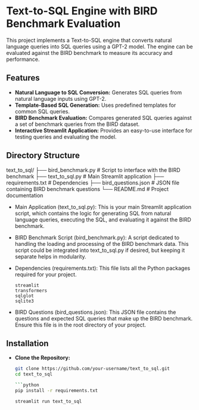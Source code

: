 # Text-to-SQL Engine with BIRD Benchmark Evaluation

This project implements a Text-to-SQL engine that converts natural language queries into SQL queries using a GPT-2 model. The engine can be evaluated against the BIRD benchmark to measure its accuracy and performance.

## Features

- **Natural Language to SQL Conversion:** Generates SQL queries from natural language inputs using GPT-2.
- **Template-Based SQL Generation:** Uses predefined templates for common SQL queries.
- **BIRD Benchmark Evaluation:** Compares generated SQL queries against a set of benchmark queries from the BIRD dataset.
- **Interactive Streamlit Application:** Provides an easy-to-use interface for testing queries and evaluating the model.

## Directory Structure

text_to_sql/
├── bird_benchmark.py         # Script to interface with the BIRD benchmark
├── text_to_sql.py            # Main Streamlit application
├── requirements.txt          # Dependencies
├── bird_questions.json       # JSON file containing BIRD benchmark questions
└── README.md                 # Project documentation

- Main Application (text_to_sql.py):
This is your main Streamlit application script, which contains the logic for generating SQL from natural language queries, executing the SQL, and evaluating it against the BIRD benchmark.

- BIRD Benchmark Script (bird_benchmark.py):
A script dedicated to handling the loading and processing of the BIRD benchmark data. This script could be integrated into text_to_sql.py if desired, but keeping it separate helps in modularity.

- Dependencies (requirements.txt):
This file lists all the Python packages required for your project.

      streamlit
      transformers
      sqlglot
      sqlite3

- BIRD Questions (bird_questions.json):
This JSON file contains the questions and expected SQL queries that make up the BIRD benchmark. Ensure this file is in the root directory of your project.


## Installation

- **Clone the Repository:**

   ```bash
   git clone https://github.com/your-username/text_to_sql.git
   cd text_to_sql

  ```python
  pip install -r requirements.txt
  ```
  
  ```python
  streamlit run text_to_sql  
  ```
